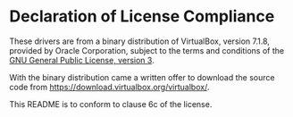 <!--
SPDX-FileCopyrightText: 2020 Frans van Dorsselaer

SPDX-License-Identifier: GPL-3.0-only
-->

# Declaration of License Compliance

These drivers are from a binary distribution of VirtualBox, version 7.1.8, provided
by Oracle Corporation, subject to the terms and conditions of the
[GNU General Public License, version 3](https://www.gnu.org/licenses/gpl-3.0.html).

With the binary distribution came a written offer to download the source code from
<https://download.virtualbox.org/virtualbox/>.

This README is to conform to clause 6c of the license.
